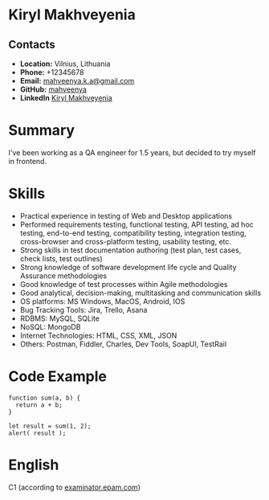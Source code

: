 # Kiryl Makhveyenia

## Contacts

* **Location:** Vilnius, Lithuania
* **Phone:** +12345678
* **Email:** mahveenya.k.a@gmail.com
* **GitHub:** [mahveenya](https://github.com/mahveenya)
* **LinkedIn** [Kiryl Makhveyenia](https://www.linkedin.com/in/kiryl-makhveyenia-b765b3214/)

# Summary

I've been working as a QA engineer for 1.5 years, but decided to try myself in frontend.

# Skills

* Practical experience in testing of Web and Desktop applications
* Performed requirements testing, functional testing, API testing, ad hoc testing, end-to-end testing,
compatibility testing, integration testing, cross-browser and cross-platform testing, usability testing, etc.
* Strong skills in test documentation authoring (test plan, test cases, check lists, test outlines)
* Strong knowledge of software development life cycle and Quality Assurance methodologies
* Good knowledge of test processes within Agile methodologies
* Good analytical, decision-making, multitasking and communication skills
* OS platforms: MS Windows, MacOS, Android, IOS
* Bug Tracking Tools: Jira, Trello, Asana
* RDBMS: MySQL, SQLite
* NoSQL: MongoDB
* Internet Technologies: HTML, CSS, XML, JSON
* Others: Postman, Fiddler, Charles, Dev Tools, SoapUI, TestRail

# Code Example

```
function sum(a, b) {
  return a + b;
}

let result = sum(1, 2);
alert( result );
```

# English

C1 (according to [examinator.epam.com](https://examinator.epam.com/Main/PersonalAssignments/534858))